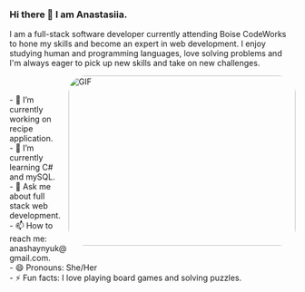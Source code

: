 ### Hi there 👋 I am Anastasiia.

I am a full-stack software developer currently attending Boise CodeWorks to hone my skills and become an expert in web development. I enjoy studying human and programming languages, love solving problems and I'm always eager to pick up new skills and take on new challenges.

<img style="border-radius: 30px !important;" align="right" alt="GIF" src="https://cdn.dribbble.com/users/876183/screenshots/4178051/media/7be714caa2c3e63f17b71ab7c6aab4a8.gif" width="400" height="300" />

<br>
<br>
- 🔭 I’m currently working on recipe application.
<br>
- 🌱 I’m currently learning C# and mySQL.
<br>
- 💬 Ask me about full stack web development.
<br>
- 📫 How to reach me: anashaynyuk@gmail.com.
<br>
- 😄 Pronouns: She/Her
<br>
- ⚡ Fun facts: I love playing board games and solving puzzles.

<!--
**AnastasiiaShaynyuk/AnastasiiaShaynyuk** is a ✨ _special_ ✨ repository because its `README.md` (this file) appears on your GitHub profile.

Here are some ideas to get you started:

- 🔭 I’m currently working on ...
- 🌱 I’m currently learning ...
- 👯 I’m looking to collaborate on ...
- 🤔 I’m looking for help with ...
- 💬 Ask me about ...
- 📫 How to reach me: ...
- 😄 Pronouns: ...
- ⚡ Fun fact: ...
-->
